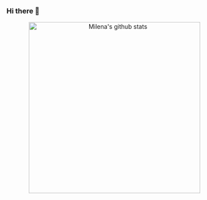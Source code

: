 ### Hi there 👋

<!--
**milenatteixeira/milenatteixeira** is a ✨ _special_ ✨ repository because its `README.md` (this file) appears on your GitHub profile.

Here are some ideas to get you started:

- 🔭 I’m currently working on ...
- 🌱 I’m currently learning ...
- 👯 I’m looking to collaborate on ...
- 🤔 I’m looking for help with ...
- 💬 Ask me about ...
- 📫 How to reach me: ...
- 😄 Pronouns: ...
- ⚡ Fun fact: ...
-->

<center>
    <tr>
       <td>
        <p><a href="#"><img width="400px" src="https://github-readme-stats.vercel.app/api/top-langs?username=milenatteixeira&layout=compact&langs_count=20&hide_border=true&theme=yeblu" alt="Milena's github stats"/> </a></p>
      </td>
      </tr>
</center>
<br/>
